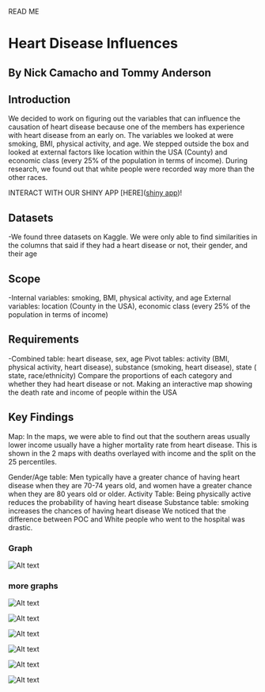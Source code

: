 READ ME

# Heart Disease Influences

## By Nick Camacho and Tommy Anderson

## Introduction
We decided to work on figuring out the variables that can influence the causation of heart disease because one of the members has experience with heart disease from an early on. The variables we looked at were smoking, BMI, physical activity, and age. We stepped outside the box and looked at external factors like location within the USA (County) and economic class (every 25% of the population in terms of income). During research, we found out that white people were recorded way more than the other races.


INTERACT WITH OUR SHINY APP [HERE]([shiny app](https://tommyanderson.shinyapps.io/Heart_Disease_Shiny/))!


## Datasets
-We found three datasets on Kaggle. We were only able to find similarities in the columns that said if they had a heart disease or not, their gender, and their age

## Scope
-Internal variables: smoking, BMI, physical activity, and age
External variables: location (County in the USA), economic class (every 25% of the population in terms of income)

## Requirements
-Combined table: heart disease, sex, age
Pivot tables: activity (BMI, physical activity, heart disease), substance (smoking, heart disease), state ( state, race/ethnicity)
Compare the proportions of each category and whether they had heart disease or not.
Making an interactive map showing the death rate and income of people within the USA

## Key Findings
Map: In the maps, we were able to find out that the southern areas usually lower income usually have a higher mortality rate from heart disease. This is shown in the 2 maps with deaths overlayed with income and the split on the 25 percentiles.

Gender/Age table: Men typically have a greater chance of having heart disease when they are 70-74 years old, and women have a greater chance when they are 80 years old or older.
Activity Table: Being physically active reduces the probability of having heart disease
Substance table: smoking increases the chances of having heart disease
We noticed that the difference between POC and White people who went to the hospital was drastic. 

### Graph
![Alt text](https://github.com/nickhc41703/data_332_final/blob/main/images/Check_Up.png)

### more graphs
![Alt text](https://github.com/nickhc41703/data_332_final/blob/main/images/heartdisease.png)

![Alt text](https://github.com/nickhc41703/data_332_final/blob/main/images/physical_activity.png)

![Alt text](https://github.com/nickhc41703/data_332_final/blob/main/images/race_2020.png)

![Alt text](https://github.com/nickhc41703/data_332_final/blob/main/images/race_2022.png)

![Alt text](https://github.com/nickhc41703/data_332_final/blob/main/images/smoking.png)

![Alt text](https://github.com/nickhc41703/data_332_final/blob/main/images/state.png)
